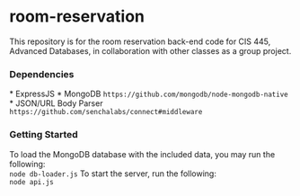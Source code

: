 # room-reservation
This repository is for the room reservation back-end code for CIS 445, Advanced Databases, in collaboration with other classes as a group project.

<h3>Dependencies</h3>
* ExpressJS
* MongoDB
<code>https://github.com/mongodb/node-mongodb-native</code>
* JSON/URL Body Parser
<code>https://github.com/senchalabs/connect#middleware</code>

<h3>Getting Started</h3>
To load the MongoDB database with the included data, you may run the following:<br><code>node db-loader.js</code>
To start the server, run the following:<br><code>node api.js</code>
